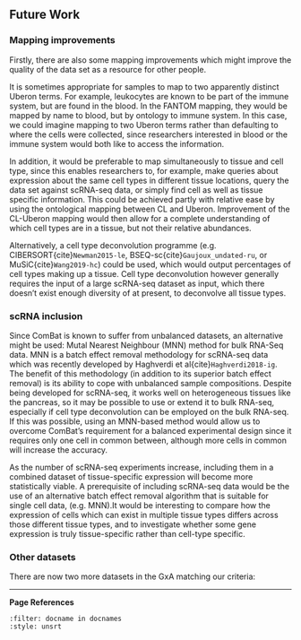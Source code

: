 ## Future Work

### Mapping improvements
Firstly, there are also some mapping improvements which might improve the quality of the data set as a resource for other people. 

It is sometimes appropriate for samples to map to two apparently distinct Uberon terms. For example, leukocytes are known to be part of the immune system, but are found in the blood. In the FANTOM mapping, they would be mapped by name to blood, but by ontology to immune system. In this case, we could imagine mapping to two Uberon terms rather than defaulting to where the cells were collected, since researchers interested in blood or the immune system would both like to access the information. 

In addition, it would be preferable to map simultaneously to tissue and cell type, since this enables researchers to, for example, make queries about expression about the same cell types in different tissue locations, query the data set against scRNA-seq data, or simply find cell as well as tissue specific information.  This could be achieved partly with relative ease by using the ontological mapping between CL and Uberon. Improvement of the CL-Uberon mapping would then allow for a complete understanding of which cell types are in a tissue, but not their relative abundances.  

Alternatively, a cell type deconvolution programme (e.g. CIBERSORT{cite}`Newman2015-le`, BSEQ-sc{cite}`Gaujoux_undated-ru`, or MuSiC{cite}`Wang2019-hc`) could be used, which would output percentages of cell types making up a tissue. Cell type deconvolution however generally requires the input of a large scRNA-seq dataset as input, which there doesn’t exist enough diversity of at present, to deconvolve all tissue types.

### scRNA inclusion
Since ComBat is known to suffer from unbalanced datasets, an alternative might be used: Mutal Nearest Neighbour (MNN) method for bulk RNA-Seq data. MNN is a batch effect removal methodology for scRNA-seq data which was recently developed by Haghverdi et al{cite}`Haghverdi2018-ig`. The benefit of this methodology (in addition to its superior batch effect removal) is its ability to cope with unbalanced sample compositions.  Despite being developed for scRNA-seq, it works well on heterogeneous tissues like the pancreas, so it may be possible to use or extend it to bulk RNA-seq, especially if cell type deconvolution can be employed on the bulk RNA-seq. If this was possible, using an MNN-based method would allow us to overcome ComBat’s requirement for a balanced experimental design since it requires only one cell in common between, although more cells in common will increase the accuracy. 

As the number of scRNA-seq experiments increase, including them in a combined dataset of tissue-specific expression will become more statistically viable. A prerequisite of including scRNA-seq data would be the use of an alternative batch effect removal algorithm that is suitable for single cell data, (e.g. MNN).It would be interesting to compare how the expression of cells which can exist in multiple tissue types differs across those different tissue types, and to investigate whether some gene expression is truly tissue-specific rather than cell-type specific.

### Other datasets
There are now two more datasets in the GxA matching our criteria:


---
**Page References**

```{bibliography} /_bibliography/references.bib
:filter: docname in docnames
:style: unsrt
```